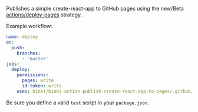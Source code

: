 Publishes a simple create-react-app to GitHub pages using the new/Beta [actions/deploy-pages](https://github.com/actions/deploy-pages) strategy.

Example workflow:

```yaml
name: deploy
on:
  push:
    branches:
      - 'master'
jobs:
  deploy:
    permissions:
      pages: write
      id-token: write
    uses: binki/binki-action-publish-create-react-app-to-pages/.github/workflows/workflow.yml@2
```

Be sure you define a valid `test` script in your `package.json`.
